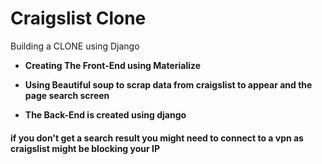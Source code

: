# Craigslist Clone
Building a CLONE using Django

* <b> Creating The Front-End using Materialize <b>

* <b>Using Beautiful soup to scrap data from craigslist to appear and the page search screen<b>

* <b> The Back-End is created using django<b>

<h4> if you don't get a search result you might need to connect to a vpn as craigslist might be blocking your IP</h4>